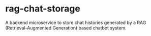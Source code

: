 # rag-chat-storage
A backend microservice to store chat histories generated by a RAG (Retrieval-Augmented Generation) based chatbot system.
